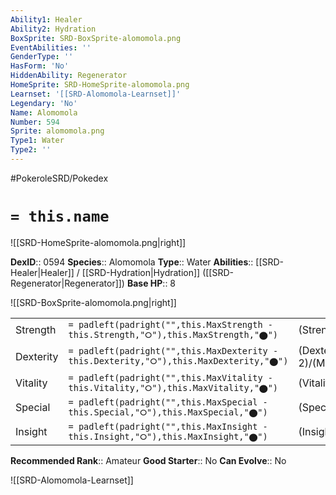 ```yaml
---
Ability1: Healer
Ability2: Hydration
BoxSprite: SRD-BoxSprite-alomomola.png
EventAbilities: ''
GenderType: ''
HasForm: 'No'
HiddenAbility: Regenerator
HomeSprite: SRD-HomeSprite-alomomola.png
Learnset: '[[SRD-Alomomola-Learnset]]'
Legendary: 'No'
Name: Alomomola
Number: 594
Sprite: alomomola.png
Type1: Water
Type2: ''
---
```


#PokeroleSRD/Pokedex

# `= this.name`

![[SRD-HomeSprite-alomomola.png|right]]

**DexID**:: 0594
**Species**:: Alomomola
**Type**:: Water
**Abilities**:: [[SRD-Healer|Healer]] / [[SRD-Hydration|Hydration]] ([[SRD-Regenerator|Regenerator]])
**Base HP**:: 8

![[SRD-BoxSprite-alomomola.png|right]]

|           |                                                                                        |                                          |
| --------- | -------------------------------------------------------------------------------------- | ---------------------------------------- |
| Strength  | `= padleft(padright("",this.MaxStrength - this.Strength,"⭘"),this.MaxStrength,"⬤")`    | (Strength::2)/(MaxStrength::5)   |
| Dexterity | `= padleft(padright("",this.MaxDexterity - this.Dexterity,"⭘"),this.MaxDexterity,"⬤")` | (Dexterity:: 2)/(MaxDexterity::4) |
| Vitality  | `= padleft(padright("",this.MaxVitality - this.Vitality,"⭘"),this.MaxVitality,"⬤")`    | (Vitality::2)/(MaxVitality::5)   |
| Special   | `= padleft(padright("",this.MaxSpecial - this.Special,"⭘"),this.MaxSpecial,"⬤")`       | (Special::1)/(MaxSpecial::3)     |
| Insight   | `= padleft(padright("",this.MaxInsight - this.Insight,"⭘"),this.MaxInsight,"⬤")`       | (Insight::2)/(MaxInsight::4)     |

**Recommended Rank**:: Amateur
**Good Starter**:: No
**Can Evolve**:: No

![[SRD-Alomomola-Learnset]]